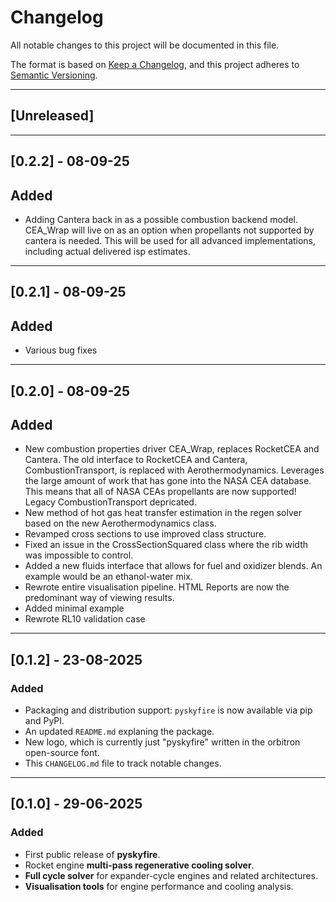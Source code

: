 # Changelog
All notable changes to this project will be documented in this file.

The format is based on [Keep a Changelog](https://keepachangelog.com/en/1.1.0/),
and this project adheres to [Semantic Versioning](https://semver.org/spec/v2.0.0.html).

---

## [Unreleased]

---

## [0.2.2] - 08-09-25
## Added
- Adding Cantera back in as a possible combustion backend model. CEA_Wrap will live on as an option when propellants not supported by cantera is needed. This will be used for all advanced implementations, including actual delivered isp estimates. 

---

## [0.2.1] - 08-09-25
## Added
- Various bug fixes

---

## [0.2.0] - 08-09-25
## Added
- New combustion properties driver CEA_Wrap, replaces RocketCEA and Cantera. The old interface to RocketCEA and Cantera, CombustionTransport, is replaced with Aerothermodynamics. Leverages the large amount of work that has gone into the NASA CEA database. This means that all of NASA CEAs propellants are now supported! Legacy CombustionTransport depricated. 
- New method of hot gas heat transfer estimation in the regen solver based on the new Aerothermodynamics class. 
- Revamped cross sections to use improved class structure.
- Fixed an issue in the CrossSectionSquared class where the rib width was impossible to control. 
- Added a new fluids interface that allows for fuel and oxidizer blends. An example would be an ethanol-water mix.
- Rewrote entire visualisation pipeline. HTML Reports are now the predominant way of viewing results. 
- Added minimal example
- Rewrote RL10 validation case

---

## [0.1.2] - 23-08-2025
### Added
- Packaging and distribution support: `pyskyfire` is now available via pip and PyPI.
- An updated `README.md` explaning the package.
- New logo, which is currently just "pyskyfire" written in the orbitron open-source font. 
- This `CHANGELOG.md` file to track notable changes.

---

## [0.1.0] - 29-06-2025
### Added
- First public release of **pyskyfire**.
- Rocket engine **multi-pass regenerative cooling solver**.
- **Full cycle solver** for expander-cycle engines and related architectures.
- **Visualisation tools** for engine performance and cooling analysis.
